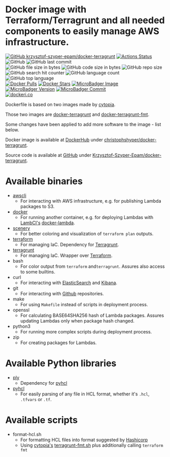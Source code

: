 # Docker image with Terraform/Terragrunt and all needed components to easily manage AWS infrastructure.

[![GitHub krzysztof-szyper-epam/docker-terragrunt](https://img.shields.io/badge/github-krzysztof--szyper--epam%2Fdocker--terragrunt-blue.svg)](https://github.com/krzysztof-szyper-epam/docker-terragrunt)
[![Actions Status](https://github.com/Krzysztof-Szyper-Epam/docker-terragrunt/workflows/Build%20and%20Push%20to%20DockerHub/badge.svg)](https://github.com/Krzysztof-Szyper-Epam/docker-terragrunt/actions)
![GitHub](https://img.shields.io/github/license/krzysztof-szyper-epam/docker-terragrunt)
![GitHub last commit](https://img.shields.io/github/last-commit/krzysztof-szyper-epam/docker-terragrunt)
<br>
![GitHub file size in bytes](https://img.shields.io/github/size/krzysztof-szyper-epam/docker-terragrunt/Dockerfile?label=Dockerfile)
![GitHub code size in bytes](https://img.shields.io/github/languages/code-size/krzysztof-szyper-epam/docker-terragrunt)
![GitHub repo size](https://img.shields.io/github/repo-size/krzysztof-szyper-epam/docker-terragrunt)
![GitHub search hit counter](https://img.shields.io/github/search/krzysztof-szyper-epam/docker-terragrunt/terragrunt)
![GitHub language count](https://img.shields.io/github/languages/count/krzysztof-szyper-epam/docker-terragrunt)
![GitHub top language](https://img.shields.io/github/languages/top/krzysztof-szyper-epam/docker-terragrunt)
<br>
[![Docker Pulls](https://img.shields.io/docker/pulls/christophshyper/docker-terragrunt)](https://hub.docker.com/r/christophshyper/docker-terragrunt)
[![Docker Stars](https://img.shields.io/docker/stars/christophshyper/docker-terragrunt)](https://hub.docker.com/r/christophshyper/docker-terragrunt)
[![MicroBadger Image](https://images.microbadger.com/badges/image/christophshyper/docker-terragrunt.svg)](https://microbadger.com/images/christophshyper/docker-terragrunt "Get your own image badge on microbadger.com")
[![MicroBadger Version](https://images.microbadger.com/badges/version/christophshyper/docker-terragrunt.svg)](https://microbadger.com/images/christophshyper/docker-terragrunt "Get your own version badge on microbadger.com")
[![MicroBadger Commit](https://images.microbadger.com/badges/commit/christophshyper/docker-terragrunt.svg)](https://microbadger.com/images/christophshyper/docker-terragrunt "Get your own commit badge on microbadger.com")
<br>
[![dockeri.co](https://dockeri.co/image/christophshyper/docker-terragrunt)](https://hub.docker.com/r/christophshyper/docker-terragrunt)

Dockerfile is based on two images made by [cytopia](https://github.com/cytopia).

Those two images are [docker-terragrunt](https://github.com/cytopia/docker-terragrunt/tree/1bc1a2c6de42c6d19f7e91f64f30256c24fd386f) and [docker-terragrunt-fmt](https://github.com/cytopia/docker-terragrunt-fmt/tree/3f8964bea0db043a05d4a8d622f94a07f109b5a7).

Some changes have been applied to add more software to the image - list below.

Docker image is available at [DockerHub](https://hub.docker.com/) under [christophshyper/docker-terragrunt](https://hub.docker.com/repository/docker/christophshyper/docker-terragrunt).

Source code is available at [GitHub](https://github.com/) under [Krzysztof-Szyper-Epam/docker-terragrunt](https://github.com/Krzysztof-Szyper-Epam/docker-terragrunt).

# Available binaries
* [awscli](https://github.com/aws/aws-cli)
    * For interacting with AWS infrastructure, e.g. for publishing Lambda packages to S3.
* [docker](https://github.com/docker/docker-ce)
    * For running another container, e.g. for deploying Lambdas with [LambCI's](https://github.com/lambci) [docker-lambda](https://github.com/lambci/docker-lambda).
* [scenery](https://github.com/dmlittle/scenery)
    * For better coloring and visualization of `terraform plan` outputs.
* [terraform](https://github.com/hashicorp/terraform)
    * For managing IaC. Dependency for [Terragrunt](https://github.com/gruntwork-io/terragrunt). 
* [terragrunt](https://github.com/gruntwork-io/terragrunt)
    * For managing IaC. Wrapper over [Terraform](https://github.com/hashicorp/terraform).
* bash
    * For color output from `terraform` and`terragrunt`. Assures also access to some builtins.
* curl
    * For interacting with [ElasticSearch](https://github.com/elastic/elasticsearch) and [Kibana](https://github.com/elastic/kibana).
* git
    * For interacting with [Github](https://github.com) repositories.
* make
    * For using `Makefile` instead of scripts in deployment process.
* openssl
    * For calculating BASE64SHA256 hash of Lambda packages. Assures updating Lambdas only when package hash changed.
* python3
    * For running more complex scripts during deployment process.
* zip
    * For creating packages for Lambdas.


# Available Python libraries
* [ply](https://github.com/dabeaz/ply)
    * Dependency for [pyhcl](https://github.com/virtuald/pyhcl)
* [pyhcl](https://github.com/virtuald/pyhcl)
    * For easily parsing of any file in HCL format, whether it's `.hcl`, `.tfvars` or `.tf`.


# Available scripts
* format-hcl.sh
    * For formatting HCL files into format suggested by [Hashicorp](https://github.com/hashicorp/hcl)
    * Using [cytopia's](https://github.com/cytopia) [terragrunt-fmt.sh](https://github.com/cytopia/docker-terragrunt-fmt) plus additionally calling `terraform fmt`
